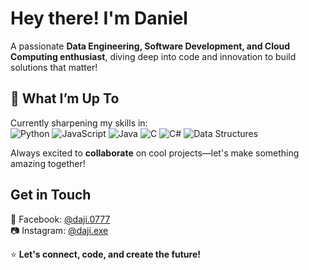 # Hey there! I'm Daniel    

A passionate **Data Engineering, Software Development, and Cloud Computing enthusiast**, diving deep into code and innovation to build solutions that matter!  

## 🌟 **What I’m Up To**  
Currently sharpening my skills in:  
![Python](https://img.shields.io/badge/-Python-3776AB?style=flat-square&logo=python&logoColor=white) ![JavaScript](https://img.shields.io/badge/-JavaScript-F7DF1E?style=flat-square&logo=javascript&logoColor=black) ![Java](https://img.shields.io/badge/-Java-007396?style=flat-square&logo=java&logoColor=white) ![C](https://img.shields.io/badge/-C-A8B9CC?style=flat-square&logo=c&logoColor=black) ![C#](https://img.shields.io/badge/-C%23-239120?style=flat-square&logo=c-sharp&logoColor=white) ![Data Structures](https://img.shields.io/badge/-Data%20Structures%20%26%20Algorithms-17A2B8?style=flat-square)
  
Always excited to **collaborate** on cool projects—let's make something amazing together!

## **Get in Touch**  
📘 Facebook: [@daji.0777](https://facebook.com/daji.0777)  
📷 Instagram: [@daji.exe](https://instagram.com/daji.exe)  

⭐ **Let's connect, code, and create the future!**  

